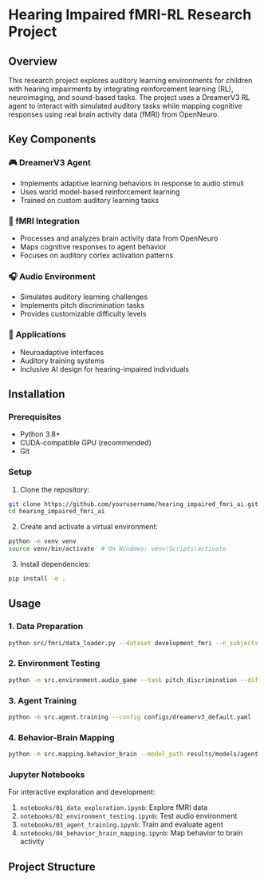 # Hearing Impaired fMRI-RL Research Project

## Overview
This research project explores auditory learning environments for children with hearing impairments by integrating reinforcement learning (RL), neuroimaging, and sound-based tasks. The project uses a DreamerV3 RL agent to interact with simulated auditory tasks while mapping cognitive responses using real brain activity data (fMRI) from OpenNeuro.

## Key Components

### 🎮 DreamerV3 Agent
- Implements adaptive learning behaviors in response to audio stimuli
- Uses world model-based reinforcement learning
- Trained on custom auditory learning tasks

### 🧠 fMRI Integration
- Processes and analyzes brain activity data from OpenNeuro
- Maps cognitive responses to agent behavior
- Focuses on auditory cortex activation patterns

### 🎧 Audio Environment
- Simulates auditory learning challenges
- Implements pitch discrimination tasks
- Provides customizable difficulty levels

### 🧪 Applications
- Neuroadaptive interfaces
- Auditory training systems
- Inclusive AI design for hearing-impaired individuals

## Installation

### Prerequisites
- Python 3.8+
- CUDA-compatible GPU (recommended)
- Git

### Setup
1. Clone the repository:
```bash
git clone https://github.com/yourusername/hearing_impaired_fmri_ai.git
cd hearing_impaired_fmri_ai
```

2. Create and activate a virtual environment:
```bash
python -m venv venv
source venv/bin/activate  # On Windows: venv\Scripts\activate
```

3. Install dependencies:
```bash
pip install -e .
```

## Usage

### 1. Data Preparation
```bash
python src/fmri/data_loader.py --dataset development_fmri --n_subjects 1
```

### 2. Environment Testing
```bash
python -m src.environment.audio_game --task pitch_discrimination --difficulty 0.5
```

### 3. Agent Training
```bash
python -m src.agent.training --config configs/dreamerv3_default.yaml
```

### 4. Behavior-Brain Mapping
```bash
python -m src.mapping.behavior_brain --model_path results/models/agent.pt
```

### Jupyter Notebooks
For interactive exploration and development:
1. `notebooks/01_data_exploration.ipynb`: Explore fMRI data
2. `notebooks/02_environment_testing.ipynb`: Test audio environment
3. `notebooks/03_agent_training.ipynb`: Train and evaluate agent
4. `notebooks/04_behavior_brain_mapping.ipynb`: Map behavior to brain activity

## Project Structure